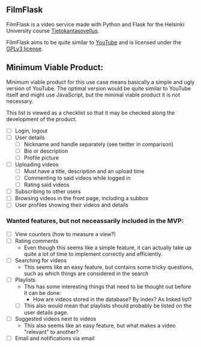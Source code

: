 
## FilmFlask
FilmFlask is a video service made with Python and Flask for the Helsinki
University course [Tietokantasovellus](https://hy-tsoha.github.io/materiaali/).

FilmFlask aims to be quite similar to [YouTube](https://www.youtube.com/) and is
licensed under the [GPLv3 license](./LICENSE).

## Minimum Viable Product:
Minimum viable product for this use case means basically a simple and ugly
version of YouTube. The optimal version would be quite similar to YouTube itself
and might use JavaScript, but the minimal viable product it is not necessary.

This list is viewed as a checklist so that it may be checked along the
development of the product.

- [ ] Login, logout
- [ ] User details
    - [ ] Nickname and handle separately (see twitter in comparison)
    - [ ] Bio or description
    - [ ] Profile picture
- [ ] Uploading videos
    - [ ] Must have a title, description and an upload time
    - [ ] Commenting to said videos while logged in
    - [ ] Rating said videos
- [ ] Subscribing to other users
- [ ] Browsing videos in the front page, including a subbox
- [ ] User profiles showing their videos and details

### Wanted features, but not neceassarily included in the MVP:
- [ ] View counters (how to measure a view?)
- [ ] Rating comments
    - Even though this seems like a simple feature, it can actually take up
      quite a lot of time to implement correctly and efficiently.
- [ ] Searching for videos
    - This seems like an easy feature, but contains some tricky questions, such
      as which things are considered in the search
- [ ] Playlists
    - This has some interesting things that need to be thought out before it can
      be done:
        - How are videos stored in the database? By index? As linked list?
    - [ ] This also would mean that playlists should probably be listed on the user
      details page.
- [ ] Suggested videos next to videos
    - This also seems like an easy feature, but what makes a video "relevant" to
      another?
- [ ] Email and notifications via email